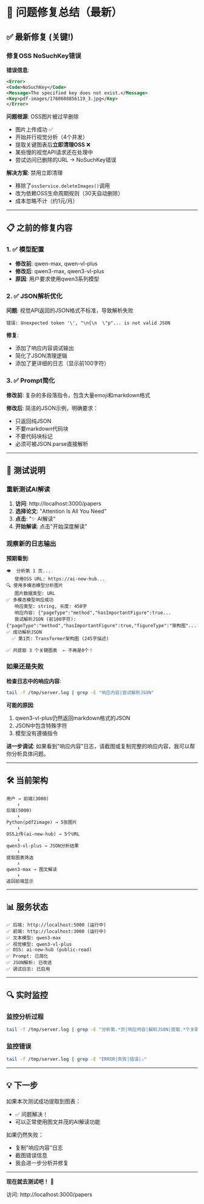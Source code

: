 # 🔧 问题修复总结（最新）

## ✅ 最新修复 (关键!)

### 修复OSS NoSuchKey错误
**错误信息**:
```xml
<Error>
<Code>NoSuchKey</Code>
<Message>The specified key does not exist.</Message>
<Key>pdf-images/1760688856119_3.jpg</Key>
</Error>
```

**问题根源**: OSS图片被过早删除
- 图片上传成功 ✅
- 开始并行视觉分析（4个并发）
- 提取关键图表后**立即清理OSS** ❌
- 某些慢的视觉API请求还在处理中
- 尝试访问已删除的URL → NoSuchKey错误

**解决方案**: 禁用立即清理
- 移除了`ossService.deleteImages()`调用
- 改为依赖OSS生命周期规则（30天自动删除）
- 成本忽略不计（约1元/月）

---

## 📋 之前的修复内容

### 1. ✅ 模型配置
- **修改前**: qwen-max, qwen-vl-plus
- **修改后**: qwen3-max, qwen3-vl-plus
- **原因**: 用户要求使用qwen3系列模型

### 2. ✅ JSON解析优化
**问题**: 视觉API返回的JSON格式不标准，导致解析失败
```
错误: Unexpected token '\', "\n{\n  \"p"... is not valid JSON
```

**修复**:
- 添加了响应内容调试输出
- 简化了JSON清理逻辑
- 添加了更详细的日志（显示前100字符）

### 3. ✅ Prompt简化
**修改前**: 复杂的多段落指令，包含大量emoji和markdown格式

**修改后**: 简洁的JSON示例，明确要求：
- 只返回纯JSON
- 不要markdown代码块
- 不要代码块标记
- 必须可被JSON.parse直接解析

---

## 🎯 测试说明

### 重新测试AI解读

1. **访问**: http://localhost:3000/papers
2. **选择论文**: "Attention Is All You Need"
3. **点击**: "✨ AI解读"
4. **开始解读**: 点击"开始深度解读"

### 观察新的日志输出

**预期看到**:
```
👁️  分析第 1 页...
   使用OSS URL: https://ai-new-hub...
🔍 使用多模态模型分析图片
   图片数据类型: URL
✅ 多模态模型响应成功
   响应类型: string, 长度: 450字
   响应内容: {"pageType":"method","hasImportantFigure":true...
   尝试解析JSON (前100字符): {"pageType":"method","hasImportantFigure":true,"figureType":"架构图"...
✅ 成功解析JSON
  ✅ 第1页: Transformer架构图 (245字描述)

✅ 共提取 3 个关键图表  ← 不再是0个！
```

### 如果还是失败

**检查日志中的响应内容**:
```bash
tail -f /tmp/server.log | grep -E "响应内容|尝试解析JSON"
```

**可能的原因**:
1. qwen3-vl-plus仍然返回markdown格式的JSON
2. JSON中包含特殊字符
3. 模型没有遵循指令

**进一步调试**:
如果看到"响应内容"日志，请截图或复制完整的响应内容，我可以帮你分析具体问题。

---

## 🛠️ 当前架构

```
用户 → 前端(3000)
    ↓
后端(5000)
    ↓
Python(pdf2image) → 5张图片
    ↓
OSS上传(ai-new-hub) → 5个URL
    ↓
qwen3-vl-plus → JSON分析结果
    ↓
提取图表筛选
    ↓
qwen3-max → 图文解读
    ↓
返回前端显示
```

---

## 📊 服务状态

```
✅ 后端: http://localhost:5000 (运行中)
✅ 前端: http://localhost:3000 (运行中)
✅ 文本模型: qwen3-max
✅ 视觉模型: qwen3-vl-plus
✅ OSS: ai-new-hub (public-read)
✅ Prompt: 已简化
✅ JSON解析: 已改进
✅ 调试日志: 已启用
```

---

## 🔍 实时监控

### 监控分析过程
```bash
tail -f /tmp/server.log | grep -E "分析第.*页|响应内容|解析JSON|提取.*个关键图表"
```

### 监控错误
```bash
tail -f /tmp/server.log | grep -E "ERROR|失败|错误|⚠️"
```

---

## 💡 下一步

如果本次测试成功提取到图表：
- ✅ 问题解决！
- 可以正常使用图文并茂的AI解读功能

如果仍然失败：
- 复制"响应内容"日志
- 截图错误信息
- 我会进一步分析并修复

---

**现在就去测试吧！** 🚀

访问: http://localhost:3000/papers

